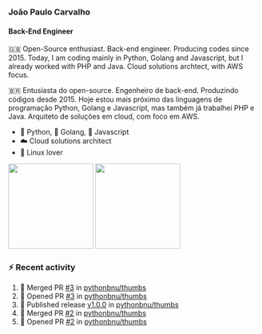 ### João Paulo Carvalho
#### Back-End Engineer

🇬🇧 Open-Source enthusiast. Back-end engineer. Producing codes since 2015. Today, I am coding mainly in Python, Golang and Javascript, but I already worked with PHP and Java. Cloud solutions archtect, with AWS focus.

🇧🇷 Entusiasta do open-source. Engenheiro de back-end. Produzindo códigos desde 2015. Hoje estou mais próximo das linguagens de programação Python, Golang e Javascript, mas também já trabalhei PHP e Java. Arquiteto de soluções em cloud, com foco em AWS.
 
- 🐍 Python, 🐹 Golang, 🍺 Javascript
- ☁️ Cloud solutions architect
- 🐧 Linux lover

<span>
   <img height="170vw" src="https://github-readme-stats.vercel.app/api?username=jjpaulo2&count_private=true&show_icons=true&theme=dark&&include_all_commits=true"/>
   <img height="170vw" src="https://github-readme-stats-eight-theta.vercel.app/api/top-langs/?username=jjpaulo2&hide=html,css,javascript&layout=compact&langs_count=8&theme=dark"/>
</span>


### ⚡ Recent activity

<!--START_SECTION:activity-->
1. 🎉 Merged PR [#3](https://github.com/pythonbnu/thumbs/pull/3) in [pythonbnu/thumbs](https://github.com/pythonbnu/thumbs)
2. 💪 Opened PR [#3](https://github.com/pythonbnu/thumbs/pull/3) in [pythonbnu/thumbs](https://github.com/pythonbnu/thumbs)
3. 🚀 Published release [v1.0.0](https://github.com/pythonbnu/thumbs/releases/tag/v1.0.0) in [pythonbnu/thumbs](https://github.com/pythonbnu/thumbs)
4. 🎉 Merged PR [#2](https://github.com/pythonbnu/thumbs/pull/2) in [pythonbnu/thumbs](https://github.com/pythonbnu/thumbs)
5. 💪 Opened PR [#2](https://github.com/pythonbnu/thumbs/pull/2) in [pythonbnu/thumbs](https://github.com/pythonbnu/thumbs)
<!--END_SECTION:activity-->
